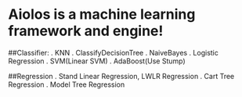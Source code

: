 # Aiolos is a machine learning framework and engine!
##Classifier:
    . KNN
    . ClassifyDecisionTree
    . NaiveBayes
    . Logistic Regression
    . SVM(Linear SVM)
    . AdaBoost(Use Stump)

##Regression
    . Stand Linear Regression, LWLR Regression
    . Cart Tree Regression
    . Model Tree Regression